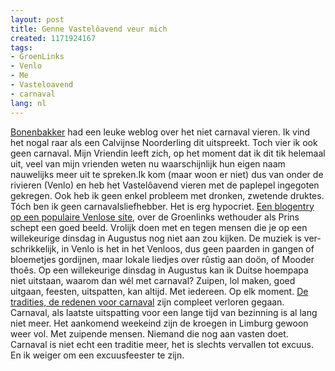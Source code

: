 ```yaml
---
layout: post
title: Genne Vastelôavend veur mich
created: 1171924167
tags:
- GroenLinks
- Venlo
- Me
- Vasteloavend
- carnaval
lang: nl
---
```

[Bonenbakker](http://bonebakker.punt.nl/) had een leuke weblog over het niet carnaval vieren. Ik vind het nogal raar als een Calvijnse Noorderling dit uitspreekt. Toch vier ik ook geen carnaval. Mijn Vriendin leeft zich, op het moment dat ik dit tik helemaal uit, veel van mijn vrienden weten nu waarschijnlijk hun eigen naam nauwelijks meer uit te spreken.Ik kom (maar woon er niet) dus van onder de rivieren (Venlo) en heb het Vastelôavend vieren met de paplepel ingegoten gekregen. Ook heb ik geen enkel probleem met dronken, zwetende druktes. Tóch ben ik geen carnavalsliefhebber. Het is erg hypocriet. [Een blogentry op een populaire Venlose site](http://venlog.kloeken.nl/index.php?lid=475), over de Groenlinks wethouder als Prins schept een goed beeld. Vrolijk doen met en tegen mensen die je op een willekeurige dinsdag in Augustus nog niet aan zou kijken. De muziek is ver-schrikkelijk, in Venlo is het in het Venloos, dus geen paarden in gangen of bloemetjes gordijnen, maar lokale liedjes over rûstig aan doön, of Mooder thoês. Op een willekeurige dinsdag in Augustus kan ik Duitse hoempapa niet uitstaan, waarom dan wél met carnaval? Zuipen, lol maken, goed uitgaan, feesten, uitspatten, kan altijd. Met iedereen. Op elk moment.  [De tradities, de redenen voor carnaval](http://www.xs4all.nl/~hansbeen/errepul/geschiedenis_carnaval/index.html) zijn compleet verloren gegaan. Carnaval, als laatste uitspatting voor een lange tijd van bezinning is al lang niet meer. Het aankomend weekeind zijn de kroegen in Limburg gewoon weer vol. Met zuipende mensen. Niemand die nog aan vasten doet. Carnaval is niet echt een traditie meer, het is slechts vervallen tot excuus. En ik weiger om een excuusfeester te zijn.
